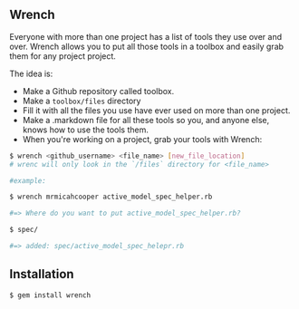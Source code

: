 ## Wrench

Everyone with more than one project has a list of tools they use
over and over. Wrench allows you to put all those tools in a toolbox and
easily grab them for any project project.

The idea is:

- Make a Github repository called toolbox.
- Make a `toolbox/files` directory
- Fill it with all the files you use have ever used on more than one
  project.
- Make a .markdown file for all these tools so you, and anyone
  else, knows how to use the tools them.
- When you're working on a project, grab your tools with Wrench:

```bash
$ wrench <github_username> <file_name> [new_file_location]
# wrenc will only look in the `/files` directory for <file_name>

#example:

$ wrench mrmicahcooper active_model_spec_helper.rb

#=> Where do you want to put active_model_spec_helper.rb?

$ spec/

#=> added: spec/active_model_spec_helepr.rb
```

## Installation

    $ gem install wrench
